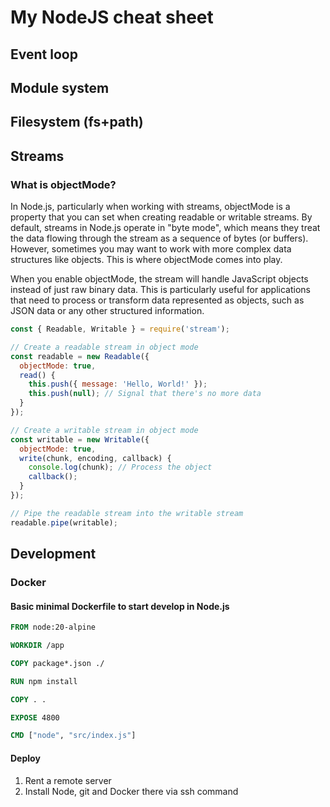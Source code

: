 # My NodeJS cheat sheet

## Event loop

<!-- ADD -->

## Module system

<!-- ADD -->

## Filesystem (fs+path)

<!-- ADD -->

## Streams

### What is objectMode?

In Node.js, particularly when working with streams, objectMode is a property that you can set when creating readable or writable streams. By default, streams in Node.js operate in "byte mode", which means they treat the data flowing through the stream as a sequence of bytes (or buffers). However, sometimes you may want to work with more complex data structures like objects. This is where objectMode comes into play.

When you enable objectMode, the stream will handle JavaScript objects instead of just raw binary data. This is particularly useful for applications that need to process or transform data represented as objects, such as JSON data or any other structured information.

```javascript
const { Readable, Writable } = require('stream');

// Create a readable stream in object mode
const readable = new Readable({
  objectMode: true,
  read() {
    this.push({ message: 'Hello, World!' });
    this.push(null); // Signal that there's no more data
  }
});

// Create a writable stream in object mode
const writable = new Writable({
  objectMode: true,
  write(chunk, encoding, callback) {
    console.log(chunk); // Process the object
    callback();
  }
});

// Pipe the readable stream into the writable stream
readable.pipe(writable);
```

## Development

### Docker

#### Basic minimal Dockerfile to start develop in Node.js

```Dockerfile
FROM node:20-alpine

WORKDIR /app

COPY package*.json ./

RUN npm install

COPY . .

EXPOSE 4800

CMD ["node", "src/index.js"]
```

#### Deploy

1. Rent a remote server
2. Install Node, git and Docker there via ssh command